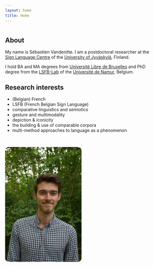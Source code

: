 ```yaml
---
layout: home
title: Home
---
```


<div style="display: flex; align-items: flex-start; gap: 2rem; flex-wrap: wrap;">

<div style="flex: 1; min-width: 250px;">

## About
My name is Sébastien Vandenitte. I am a postdoctoral researcher at the [Sign Language Centre](https://www.jyu.fi/en/humsoc/kivi/sign-language-centre) of the [University of Jyväskylä](https://www.jyu.fi/en), Finland. 

I hold BA and MA degrees from [Université Libre de Bruxelles](https://www.ulb.be/en/ulb-homepage) and PhD degree from the [LSFB-Lab](https://www.unamur.be/en/entity/laboratoire-de-langue-des-signes-de-belgique-francophone) of the [Université de Namur](http://www.unamur.be/en), Belgium.

## Research interests
- (Belgian) French
- LSFB (French Belgian Sign Language)
- comparative linguistics and semiotics 
- gesture and multimodality
- depiction & iconicity
- the building & use of comparable corpora
- multi-method approaches to language as a phenomenon

</div>

<div style="flex: 0 0 250px; max-width: 100%;">
  <img src="/assets/my-photo.jpg" alt="Photo of Sébastien Vandenitte" style="width: 100%; border-radius: 12px;" />
</div>

</div>
